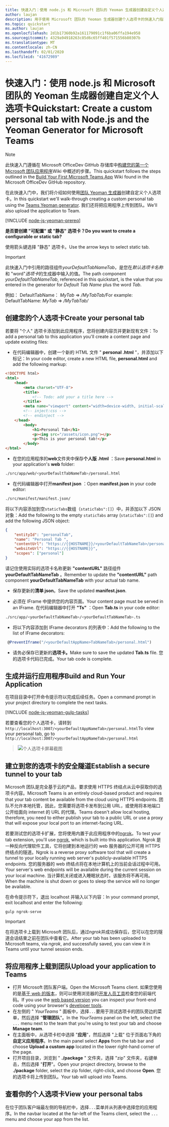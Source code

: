 ```yaml
---
title: 快速入门：使用 node.js 和 Microsoft 团队的 Yeoman 生成器创建自定义个人选项卡
author: laujan
description: 用于使用 Microsoft 团队的 Yeoman 生成器创建个人选项卡的快速入门指南。
ms.topic: quickstart
ms.author: laujan
ms.openlocfilehash: 2d1b17360b92a161179091c1f6ba06ffa194e958
ms.sourcegitcommit: 4329a94918263c85d6c65ff401f571556b80307b
ms.translationtype: MT
ms.contentlocale: zh-CN
ms.lasthandoff: 02/01/2020
ms.locfileid: "41672989"
---
```

# <a name="quickstart-create-a-custom-personal-tab-with-nodejs-and-the-yeoman-generator-for-microsoft-teams"></a><span data-ttu-id="9312e-103">快速入门：使用 node.js 和 Microsoft 团队的 Yeoman 生成器创建自定义个人选项卡</span><span class="sxs-lookup"><span data-stu-id="9312e-103">Quickstart: Create a custom personal tab with Node.js and the Yeoman Generator for Microsoft Teams</span></span>

>[!NOTE]
><span data-ttu-id="9312e-104">此快速入门遵循在 Microsoft OfficeDev GitHub 存储库中[构建您的第一个 Microsoft 团队应用程序](https://github.com/OfficeDev/generator-teams/wiki/Build-Your-First-Microsoft-Teams-App)Wiki 中概述的步骤。</span><span class="sxs-lookup"><span data-stu-id="9312e-104">This quickstart follows the steps outlined in the [Build Your First Microsoft Teams App](https://github.com/OfficeDev/generator-teams/wiki/Build-Your-First-Microsoft-Teams-App) Wiki found in the Microsoft OfficeDev GitHub repository.</span></span>

<span data-ttu-id="9312e-105">在此快速入门中，我们将介绍如何使用[团队 Yeoman 生成器](https://github.com/OfficeDev/generator-teams/wiki/Build-Your-First-Microsoft-Teams-App)创建自定义个人选项卡。</span><span class="sxs-lookup"><span data-stu-id="9312e-105">In this quickstart we'll walk-through creating a custom personal tab using the [Teams Yeoman generator](https://github.com/OfficeDev/generator-teams/wiki/Build-Your-First-Microsoft-Teams-App).</span></span> <span data-ttu-id="9312e-106">我们还将把应用程序上传到团队。</span><span class="sxs-lookup"><span data-stu-id="9312e-106">We'll also upload the application to Team.</span></span>

[!INCLUDE [node-js-yeoman-prereq](~/includes/tabs/node-js-yeoman-prereq.md)]

<span data-ttu-id="9312e-107">**是否要创建 "可配置" 或 "静态" 选项卡？**</span><span class="sxs-lookup"><span data-stu-id="9312e-107">**Do you want to create a configurable or static tab?**</span></span>

<span data-ttu-id="9312e-108">使用箭头键选择 "静态" 选项卡。</span><span class="sxs-lookup"><span data-stu-id="9312e-108">Use the arrow keys to select static tab.</span></span>

>[!IMPORTANT]
><span data-ttu-id="9312e-109">此快速入门中引用的路径组件*yourDefaultTabNameTab*，是您在*默认选项卡名称*和 "word"*选项卡*的生成器中输入的值。</span><span class="sxs-lookup"><span data-stu-id="9312e-109">The path component *yourDefaultTabNameTab*, referenced in this quickstart, is the value that you entered in the generator for *Default Tab Name* plus the word *Tab*.</span></span>
>
><span data-ttu-id="9312e-110">例如： DefaultTabName： *MyTab* => */MyTabTab/*</span><span class="sxs-lookup"><span data-stu-id="9312e-110">For example: DefaultTabName: *MyTab* => */MyTabTab/*</span></span>

## <a name="create-your-personal-tab"></a><span data-ttu-id="9312e-111">创建您的个人选项卡</span><span class="sxs-lookup"><span data-stu-id="9312e-111">Create your personal tab</span></span>

<span data-ttu-id="9312e-112">若要将 "个人" 选项卡添加到此应用程序，您将创建内容页并更新现有文件：</span><span class="sxs-lookup"><span data-stu-id="9312e-112">To add a personal tab to this application you'll create a content page and update existing files:</span></span>

- <span data-ttu-id="9312e-113">在代码编辑器中，创建一个新的 HTML 文件 " **personal .html** "，并添加以下标记：</span><span class="sxs-lookup"><span data-stu-id="9312e-113">In your code editor, create a new HTML file, **personal.html** and add the following markup:</span></span>

```html
<!DOCTYPE html>
<html>
    <head>
        <meta charset="UTF-8">
        <title>
            <!-- Todo: add your a title here -->
        </title>
        <meta name="viewport" content="width=device-width, initial-scale=1.0">
        <!-- inject:css -->
        <!-- endinject -->
    </head>
        <body>
            <h1>Personal Tab</h1>
            <p><img src="/assets/icon.png"></p>
            <p>This is your personal tab!</p>
        </body>
</html>
```

- <span data-ttu-id="9312e-114">在您的应用程序的**web**文件夹中保存**个人版 .html** ：</span><span class="sxs-lookup"><span data-stu-id="9312e-114">Save **personal.html** in your application's **web** folder:</span></span>

```bash
./src/app/web/<yourDefaultTabNameTab>/personal.html
```

- <span data-ttu-id="9312e-115">在代码编辑器中打开**manifest json** ：</span><span class="sxs-lookup"><span data-stu-id="9312e-115">Open **manifest.json** in your code editor:</span></span>

```bash
./src/manifest/manifest.json/
```

<span data-ttu-id="9312e-116">将以下内容添加到空`staticTabs`数组（`staticTabs":[]`）中，并添加以下 JSON 对象：</span><span class="sxs-lookup"><span data-stu-id="9312e-116">Add the following to the empty `staticTabs` array (`staticTabs":[]`) and add the following JSON object:</span></span>

```json
{
    "entityId": "personalTab",
    "name": "Personal Tab ",
    "contentUrl": "https://{{HOSTNAME}}/<yourDefaultTabNameTab>/personal.html",
    "websiteUrl": "https://{{HOSTNAME}}",
    "scopes": ["personal"]
}

```

<span data-ttu-id="9312e-117">请记住使用实际的选项卡名称更新 **"contentURL"** 路径组件**yourDefaultTabNameTab** 。</span><span class="sxs-lookup"><span data-stu-id="9312e-117">Remember to update the **"contentURL"** path component **yourDefaultTabNameTab** with your actual tab name.</span></span>

- <span data-ttu-id="9312e-118">保存更新的**清单 json**。</span><span class="sxs-lookup"><span data-stu-id="9312e-118">Save the updated **manifest.json**.</span></span>

- <span data-ttu-id="9312e-119">必须在 IFrame 中提供您的内容页面。</span><span class="sxs-lookup"><span data-stu-id="9312e-119">Your content page must be served in an IFrame.</span></span> <span data-ttu-id="9312e-120">在代码编辑器中打开 **"Ts"** ：</span><span class="sxs-lookup"><span data-stu-id="9312e-120">Open **Tab.ts** in your code editor:</span></span>

 ```bash
./src/app/<yourDefaultTabNameTab>/<yourDefaultTabNameTab>.ts
```

- <span data-ttu-id="9312e-121">将以下内容添加到 IFrame decorators 的列表中：</span><span class="sxs-lookup"><span data-stu-id="9312e-121">Add the following to the list of IFrame decorators:</span></span>

```typescript
 @PreventIframe("/<yourDefaultAppName>TabNameTab>/personal.html")
```

- <span data-ttu-id="9312e-122">请务必保存已更新的**选项卡。**</span><span class="sxs-lookup"><span data-stu-id="9312e-122">Make sure to save the updated **Tab.ts** file.</span></span> <span data-ttu-id="9312e-123">您的选项卡代码已完成。</span><span class="sxs-lookup"><span data-stu-id="9312e-123">Your tab code is complete.</span></span>

## <a name="build-and-run-your-application"></a><span data-ttu-id="9312e-124">生成并运行应用程序</span><span class="sxs-lookup"><span data-stu-id="9312e-124">Build and Run Your Application</span></span>

<span data-ttu-id="9312e-125">在项目目录中打开命令提示符以完成后续任务。</span><span class="sxs-lookup"><span data-stu-id="9312e-125">Open a command prompt in your project directory to complete the next tasks.</span></span>

[!INCLUDE [node-js-yeoman-gulp-tasks](~/includes/tabs/node-js-yeoman-gulp-tasks.md)]

<span data-ttu-id="9312e-126">若要查看您的个人选项卡，请转到`http://localhost:3007/<yourDefaultAppNameTab>/personal.html`</span><span class="sxs-lookup"><span data-stu-id="9312e-126">To view your personal tab, go to `http://localhost:3007/<yourDefaultAppNameTab>/personal.html`</span></span>

>![个人选项卡屏幕截图](/microsoftteams/platform/assets/images/tab-images/personalTab.PNG)

## <a name="establish-a-secure-tunnel-to-your-tab"></a><span data-ttu-id="9312e-128">建立到您的选项卡的安全隧道</span><span class="sxs-lookup"><span data-stu-id="9312e-128">Establish a secure tunnel to your tab</span></span>

<span data-ttu-id="9312e-129">Microsoft 团队是完全基于云的产品，要求使用 HTTPS 终结点从云中获取你的选项卡内容。</span><span class="sxs-lookup"><span data-stu-id="9312e-129">Microsoft Teams is an entirely cloud-based product and requires that your tab content be available from the cloud using HTTPS endpoints.</span></span> <span data-ttu-id="9312e-130">团队不允许本地托管，因此，您需要将选项卡发布到公用 URL，或使用将本地端口公开给面向 internet 的 URL 的代理。</span><span class="sxs-lookup"><span data-stu-id="9312e-130">Teams doesn't allow local hosting, therefore, you need to either publish your tab to a public URL or use a proxy that will expose your local port to an internet-facing URL.</span></span>

<span data-ttu-id="9312e-131">若要测试您的选项卡扩展，您将使用内置于此应用程序中的[ngrok](https://ngrok.com/docs)。</span><span class="sxs-lookup"><span data-stu-id="9312e-131">To test your tab extension, you'll use [ngrok](https://ngrok.com/docs), which is built into this application.</span></span> <span data-ttu-id="9312e-132">Ngrok 是一种反向代理软件工具，它将创建到本地运行的 web 服务器的公开可用 HTTPS 终结点的隧道。</span><span class="sxs-lookup"><span data-stu-id="9312e-132">Ngrok is a reverse proxy software tool that will create a tunnel to your locally running web server's publicly-available HTTPS endpoints.</span></span> <span data-ttu-id="9312e-133">您的服务器的 web 终结点将在本地计算机上的当前会话过程中可用。</span><span class="sxs-lookup"><span data-stu-id="9312e-133">Your server's web endpoints will be available during the current session on your local machine.</span></span> <span data-ttu-id="9312e-134">当计算机关闭或进入睡眠状态时，该服务将不再可用。</span><span class="sxs-lookup"><span data-stu-id="9312e-134">When the machine is shut down or goes to sleep the service will no longer be available.</span></span>

<span data-ttu-id="9312e-135">在命令提示符下，退出 localhost 并输入以下内容：</span><span class="sxs-lookup"><span data-stu-id="9312e-135">In your command prompt, exit localhost and enter the following:</span></span>

```bash
gulp ngrok-serve
```

> [!IMPORTANT]
> <span data-ttu-id="9312e-136">在将选项卡上载到 Microsoft 团队后，通过*ngrok*并成功保存后，您可以在您的隧道会话结束之前在团队中查看它。</span><span class="sxs-lookup"><span data-stu-id="9312e-136">After your tab has been uploaded to Microsoft teams, via *ngrok*, and successfully saved, you can view it in Teams until your tunnel session ends.</span></span>

## <a name="upload-your-application-to-teams"></a><span data-ttu-id="9312e-137">将应用程序上载到团队</span><span class="sxs-lookup"><span data-stu-id="9312e-137">Upload your application to Teams</span></span>

- <span data-ttu-id="9312e-138">打开 Microsoft 团队客户端。</span><span class="sxs-lookup"><span data-stu-id="9312e-138">Open the Microsoft Teams client.</span></span> <span data-ttu-id="9312e-139">如果您使用的是[基于 web 的版本](https://teams.microsoft.com)，则可以使用浏览器的[开发人员工具](~/tabs/how-to/developer-tools.md)检查您的前端代码。</span><span class="sxs-lookup"><span data-stu-id="9312e-139">If you use the [web based version](https://teams.microsoft.com) you can inspect your front-end code using your browser's [developer tools](~/tabs/how-to/developer-tools.md).</span></span>
- <span data-ttu-id="9312e-140">在左侧的 " *YourTeams* " 面板中，选择`...`要用于测试选项卡的团队旁边的菜单，然后选择 "**管理团队**"。</span><span class="sxs-lookup"><span data-stu-id="9312e-140">In the *YourTeams* panel on the left, select the `...` menu next to the team that you're using to test your tab and choose **Manage team**.</span></span>
- <span data-ttu-id="9312e-141">在主面板中，从选项卡栏中选择 "**应用**"，然后选择 "上载" 位于页面右下角的**自定义应用程序**。</span><span class="sxs-lookup"><span data-stu-id="9312e-141">In the main panel select **Apps** from the tab bar and choose **Upload a custom app** located in the lower right-hand corner of the page.</span></span>
- <span data-ttu-id="9312e-142">打开项目目录，浏览到 " **./package** " 文件夹，选择 "zip" 文件夹，右键单击，然后选择 "**打开**"。</span><span class="sxs-lookup"><span data-stu-id="9312e-142">Open your project directory, browse to the **./package** folder, select the zip folder, right-click, and choose **Open**.</span></span> <span data-ttu-id="9312e-143">您的选项卡将上传到团队。</span><span class="sxs-lookup"><span data-stu-id="9312e-143">Your tab will upload into Teams.</span></span>

## <a name="view-your-personal-tabs"></a><span data-ttu-id="9312e-144">查看你的个人选项卡</span><span class="sxs-lookup"><span data-stu-id="9312e-144">View your personal tabs</span></span>

<span data-ttu-id="9312e-145">在位于团队客户端最左侧的导航栏中，选择`...`菜单并从列表中选择您的应用程序。</span><span class="sxs-lookup"><span data-stu-id="9312e-145">In the navbar located at the far-left of the Teams client, select the `...` menu and choose your app from the list.</span></span>
